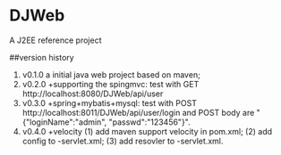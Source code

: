 # DJWeb
A J2EE reference project

##version history
1. v0.1.0 a initial java web project based on maven;
2. v0.2.0 +supporting the spingmvc: test with GET http://localhost:8080/DJWeb/api/user
3. v0.3.0 +spring+mybatis+mysql: test with POST http://localhost:8011/DJWeb/api/user/login
   and POST body are "{"loginName":"admin", "passwd":"123456"}".
4. v0.4.0 +velocity
(1) add maven support velocity in pom.xml;
(2) add config to -servlet.xml;
(3) add resovler to -servlet.xml.
